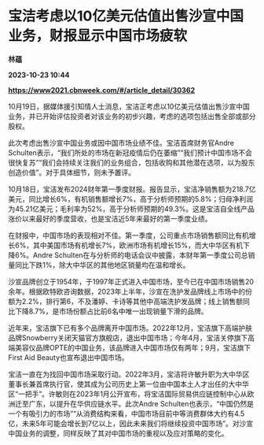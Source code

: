 # 宝洁考虑以10亿美元估值出售沙宣中国业务，财报显示中国市场疲软
**林蕴**

**2023-10-23 10:44**

**https://www2021.cbnweek.com/#/article_detail/30362**

10月19日，据媒体援引知情人士消息，宝洁正考虑以10亿美元估值出售沙宣中国业务，并已开始评估投资者对该业务的初步兴趣，考虑的选项包括出售全部或部分股权。

此次考虑出售沙宣中国业务或因中国市场业绩不佳。宝洁首席财务官Andre Schulten表示，“我们所处的市场在新冠疫情后仍在萎缩”“我们预计中国市场不会很快复苏”“我们会持续关注我们的业务组合，包括收购和其他潜在选项，以为股东创造价值”。对于具体细节，则未予置评。

10月18日，宝洁发布2024财年第一季度财报。报告显示，宝洁净销售额为218.7亿美元，同比增长6%，有机销售额增长7%，高于分析师预期的5.8%；归母净利润为45.21亿美元；毛利率为52%，高于分析师预期的49.3%。这是宝洁自全线产品涨价以来最好的季度营收，也是宝洁近5年来最好的第一季度业绩。

在财报中，中国市场的表现相对不佳。第一季度，公司重点市场销售额同比有机增长6%，其中美国市场有机增长7%，欧洲市场有机增长15%，而大中华区有机下降6%。Andre Schulten在与分析师的电话会议中披露，本财年第一季度公司总销量同比下跌1%，除大中华区的其他地区销量均在温和增长。

沙宣品牌创立于1954年，于1997年正式进入中国市场，至今已在中国市场销售20余年。根据欧特欧咨询数据，2023年上半年，沙宣在洗护发品牌线上市场中的份额为2.2%，排行第6，不及潘婷、卡诗等其他中高端洗护发品牌；线上销售额同比下降8.7%，是市场份额占比前6名中唯一出现销量下滑的品牌。

近年来，宝洁旗下已有多个品牌离开中国市场。2022年12月，宝洁旗下高端护肤品牌Snowberry关闭天猫官方旗舰店，退出中国市场；今年4月，宝洁关停旗下高端美容仪品牌OPTE的中国业务，该品牌进入中国市场仅有两年；9月，宝洁旗下First Aid Beauty也宣布退出中国市场。

宝洁一直在为找回中国市场采取行动。2022年3月，宝洁将许敏升职为大中华区董事长兼首席执行官，使其成为公司历史上第一位由中国本土人才出任的大中华区“一把手”。许敏则在2023年1月公开宣布，将宝洁国际贸易供应链控制中心从欧洲迁至广东，以提升在华供应链水平。此次Andre Schulten也表示，“中国仍然是一个有吸引力的市场”“从消费结构来看，中国市场目前中等消费群体大约有4.5亿，未来5年可能会增长到7亿以上，因此未来我们将继续投资中国市场”。对沙宣中国业务的调整，同样反映了其对中国市场的重视以及应对策略的变化。